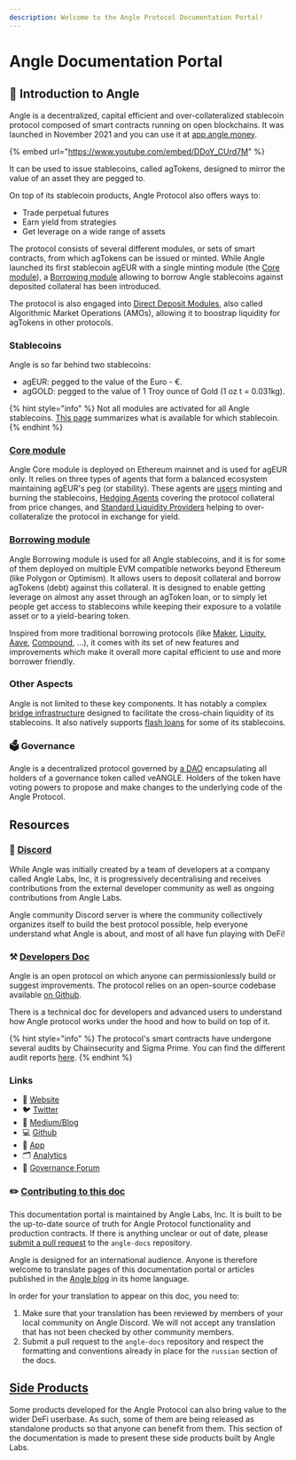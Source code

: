 ```yaml
---
description: Welcome to the Angle Protocol Documentation Portal!
---
```


# Angle Documentation Portal

## 🏅 Introduction to Angle

Angle is a decentralized, capital efficient and over-collateralized stablecoin protocol composed of smart contracts running on open blockchains. It was launched in November 2021 and you can use it at [app.angle.money](https://app.angle.money).

{% embed url="https://www.youtube.com/embed/DDoY_CUrd7M" %}

It can be used to issue stablecoins, called agTokens, designed to mirror the value of an asset they are pegged to.

On top of its stablecoin products, Angle Protocol also offers ways to:

- Trade perpetual futures
- Earn yield from strategies
- Get leverage on a wide range of assets

The protocol consists of several different modules, or sets of smart contracts, from which agTokens can be issued or minted. While Angle launched its first stablecoin agEUR with a single minting module (the [Core module](core-module/overview.md)), a [Borrowing module](borrowing-module/) allowing to borrow Angle stablecoins against deposited collateral has been introduced.

The protocol is also engaged into [Direct Deposit Modules](other/amo.md), also called Algorithmic Market Operations (AMOs), allowing it to boostrap liquidity for agTokens in other protocols.

### Stablecoins

Angle is so far behind two stablecoins:

- agEUR: pegged to the value of the Euro - €.
- agGOLD: pegged to the value of 1 Troy ounce of Gold (1 oz t = 0.031kg).

{% hint style="info" %}
Not all modules are activated for all Angle stablecoins. [This page](./stablecoins.md) summarizes what is available for which stablecoin.
{% endhint %}

### [Core module](core-module/overview.md)

Angle Core module is deployed on Ethereum mainnet and is used for agEUR only. It relies on three types of agents that form a balanced ecosystem maintaining agEUR's peg (or stability). These agents are [users](core-module/stable-seekers/) minting and burning the stablecoins, [Hedging Agents](core-module/hedging-agents/) covering the protocol collateral from price changes, and [Standard Liquidity Providers](core-module/standard-liquidity-providers/) helping to over-collateralize the protocol in exchange for yield.

### [Borrowing module](borrowing-module/)

Angle Borrowing module is used for all Angle stablecoins, and it is for some of them deployed on multiple EVM compatible networks beyond Ethereum (like Polygon or Optimism). It allows users to deposit collateral and borrow agTokens (debt) against this collateral. It is designed to enable getting leverage on almost any asset through an agToken loan, or to simply let people get access to stablecoins while keeping their exposure to a volatile asset or to a yield-bearing token.

Inspired from more traditional borrowing protocols (like [Maker](https://makerdao.com/en/), [Liquity](https://www.liquity.org), [Aave](https://aave.com), [Compound](https://compound.finance), ...), it comes with its set of new features and improvements which make it overall more capital efficient to use and more borrower friendly.

### Other Aspects

Angle is not limited to these key components. It has notably a complex [bridge infrastructure](other/cross-chain.md) designed to facilitate the cross-chain liquidity of its stablecoins. It also natively supports [flash loans](other/flash-loans.md) for some of its stablecoins.

### 🗳 Governance

Angle is a decentralized protocol governed by [a DAO](governance/angle-dao.md) encapsulating all holders of a governance token called veANGLE. Holders of the token have voting powers to propose and make changes to the underlying code of the Angle Protocol.

## Resources

### 📐 [Discord](https://discord.gg/3vaHCJw7Mz)

While Angle was initially created by a team of developers at a company called Angle Labs, Inc, it is progressively decentralising and receives contributions from the external developer community as well as ongoing contributions from Angle Labs.

Angle community Discord server is where the community collectively organizes itself to build the best protocol possible, help everyone understand what Angle is about, and most of all have fun playing with DeFi!

### ⚒️ [Developers Doc](https://developers.angle.money)

Angle is an open protocol on which anyone can permissionlessly build or suggest improvements. The protocol relies on an open-source codebase available [on Github](https://github.com/AngleProtocol).

There is a technical doc for developers and advanced users to understand how Angle protocol works under the hood and how to build on top of it.

{% hint style="info" %}
The protocol's smart contracts have undergone several audits by Chainsecurity and Sigma Prime. You can find the different audit reports [here](resources/audits/).
{% endhint %}

### Links

- 📡 [Website](https://angle.money)
- 🐦 [Twitter](https://twitter.com/AngleProtocol)
- 🌳 [Medium/Blog](https://blog.angle.money)
- 💻 [Github](https://github.com/AngleProtocol)
- 📀 [App](https://app.angle.money)
- 🗂️ [Analytics](https://analytics.angle.money/#/home)
- 💬 [Governance Forum](https://gov.angle.money)

### ✏️ [Contributing to this doc](https://github.com/AngleProtocol/angle-docs)

This documentation portal is maintained by Angle Labs, Inc. It is built to be the up-to-date source of truth for Angle Protocol functionality and production contracts. If there is anything unclear or out of date, please [submit a pull request](https://github.com/AngleProtocol/angle-docs) to the `angle-docs` repository.

Angle is designed for an international audience. Anyone is therefore welcome to translate pages of this documentation portal or articles published in the [Angle blog](https://angle.money/#/blog) in its home language.

In order for your translation to appear on this doc, you need to:

1. Make sure that your translation has been reviewed by members of your local community on Angle Discord. We will not accept any translation that has not been checked by other community members.
2. Submit a pull request to the `angle-docs` repository and respect the formatting and conventions already in place for the `russian` section of the docs.

## [Side Products](side-products/README.md)

Some products developed for the Angle Protocol can also bring value to the wider DeFi userbase. As such, some of them are being released as standalone products so that anyone can benefit from them. This section of the documentation is made to present these side products built by Angle Labs.
